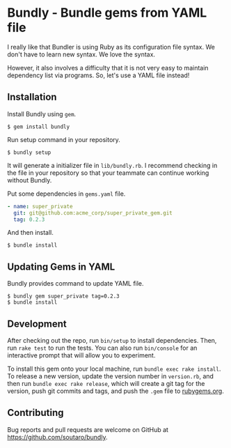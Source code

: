 # Bundly - Bundle gems from YAML file

I really like that Bundler is using Ruby as its configuration file syntax.
We don't have to learn new syntax.
We love the syntax.

However, it also involves a difficulty that it is not very easy to maintain dependency list via programs.
So, let's use a YAML file instead!

## Installation

Install Bundly using `gem`.

```
$ gem install bundly
```

Run setup command in your repository.

```
$ bundly setup
```

It will generate a initializer file in `lib/bundly.rb`.
I recommend checking in the file in your repository so that your teammate can continue working without Bundly.

Put some dependencies in `gems.yaml` file.

```yaml
- name: super_private
  git: git@github.com:acme_corp/super_private_gem.git
  tag: 0.2.3
```

And then install.

```
$ bundle install
```

## Updating Gems in YAML

Bundly provides command to update YAML file.

```
$ bundly gem super_private tag=0.2.3
$ bundle install
```

## Development

After checking out the repo, run `bin/setup` to install dependencies. Then, run `rake test` to run the tests. You can also run `bin/console` for an interactive prompt that will allow you to experiment.

To install this gem onto your local machine, run `bundle exec rake install`. To release a new version, update the version number in `version.rb`, and then run `bundle exec rake release`, which will create a git tag for the version, push git commits and tags, and push the `.gem` file to [rubygems.org](https://rubygems.org).

## Contributing

Bug reports and pull requests are welcome on GitHub at https://github.com/soutaro/bundly.

